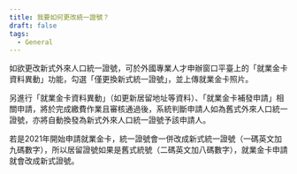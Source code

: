 ```yaml
---
title: 我要如何更改統一證號？
draft: false
tags:
  - General
---
```

如欲更改新式外來人口統一證號，可於外國專業人才申辦窗口平臺上的「就業金卡資料異動」功能，勾選「僅更換新式統一證號」，並上傳就業金卡照片。

另進行「就業金卡資料異動」（如更新居留地址等資料）、「就業金卡補發申請」相關申請，將於完成繳費作業且審核通過後，系統判斷申請人如為舊式外來人口統一證號，亦將自動換發為新式外來人口統一證號予該申請人。

若是2021年開始申請就業金卡，統一證號會一併改成新式統一證號（一碼英文加九碼數字），所以居留證號如果是舊式統號（二碼英文加八碼數字），就業金卡申請就會改成新式證號。